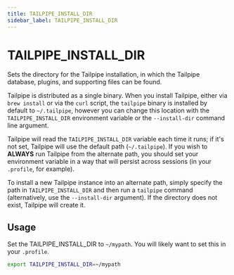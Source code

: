 ```yaml
---
title: TAILPIPE_INSTALL_DIR
sidebar_label: TAILPIPE_INSTALL_DIR
---
```


# TAILPIPE_INSTALL_DIR
Sets the directory for the Tailpipe installation, in which the Tailpipe database, plugins, and supporting files can be found.

Tailpipe is distributed as a single binary. When you install Tailpipe, either via `brew install` or via the `curl` script, the `tailpipe` binary is installed by default to `~/.tailpipe`, however you can change this location with the `TAILPIPE_INSTALL_DIR` environment variable or the `--install-dir` command line argument.

Tailpipe will read the `TAILPIPE_INSTALL_DIR` variable each time it runs; if it's not set, Tailpipe will use the default path (`~/.tailpipe`). If you wish to **ALWAYS** run Tailpipe from the alternate path, you should set your environment variable in a way that will persist across sessions (in your `.profile`, for example).

To install a new Tailpipe instance into an alternate path, simply specify the path in `TAILPIPE_INSTALL_DIR` and then run a `tailpipe` command (alternatively, use the `--install-dir` argument).  If the directory does not exist, Tailpipe will create it.  


## Usage 
Set the TAILPIPE_INSTALL_DIR to `~/mypath`.  You will likely want to set this in your `.profile`.
```bash
export TAILPIPE_INSTALL_DIR=~/mypath
```
